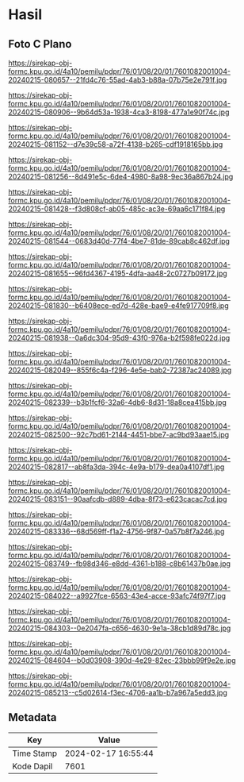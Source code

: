 # Hasil

## Foto C Plano

https://sirekap-obj-formc.kpu.go.id/4a10/pemilu/pdpr/76/01/08/20/01/7601082001004-20240215-080657--21fd4c76-55ad-4ab3-b88a-07b75e2e791f.jpg

https://sirekap-obj-formc.kpu.go.id/4a10/pemilu/pdpr/76/01/08/20/01/7601082001004-20240215-080906--9b64d53a-1938-4ca3-8198-477a1e90f74c.jpg

https://sirekap-obj-formc.kpu.go.id/4a10/pemilu/pdpr/76/01/08/20/01/7601082001004-20240215-081152--d7e39c58-a72f-4138-b265-cdf1918165bb.jpg

https://sirekap-obj-formc.kpu.go.id/4a10/pemilu/pdpr/76/01/08/20/01/7601082001004-20240215-081256--8d491e5c-6de4-4980-8a98-9ec36a867b24.jpg

https://sirekap-obj-formc.kpu.go.id/4a10/pemilu/pdpr/76/01/08/20/01/7601082001004-20240215-081428--f3d808cf-ab05-485c-ac3e-69aa6c171f84.jpg

https://sirekap-obj-formc.kpu.go.id/4a10/pemilu/pdpr/76/01/08/20/01/7601082001004-20240215-081544--0683d40d-77f4-4be7-81de-89cab8c462df.jpg

https://sirekap-obj-formc.kpu.go.id/4a10/pemilu/pdpr/76/01/08/20/01/7601082001004-20240215-081655--96fd4367-4195-4dfa-aa48-2c0727b09172.jpg

https://sirekap-obj-formc.kpu.go.id/4a10/pemilu/pdpr/76/01/08/20/01/7601082001004-20240215-081830--b6408ece-ed7d-428e-bae9-e4fe917709f8.jpg

https://sirekap-obj-formc.kpu.go.id/4a10/pemilu/pdpr/76/01/08/20/01/7601082001004-20240215-081938--0a6dc304-95d9-43f0-976a-b2f598fe022d.jpg

https://sirekap-obj-formc.kpu.go.id/4a10/pemilu/pdpr/76/01/08/20/01/7601082001004-20240215-082049--855f6c4a-f296-4e5e-bab2-72387ac24089.jpg

https://sirekap-obj-formc.kpu.go.id/4a10/pemilu/pdpr/76/01/08/20/01/7601082001004-20240215-082339--b3b1fcf6-32a6-4db6-8d31-18a8cea415bb.jpg

https://sirekap-obj-formc.kpu.go.id/4a10/pemilu/pdpr/76/01/08/20/01/7601082001004-20240215-082500--92c7bd61-2144-4451-bbe7-ac9bd93aae15.jpg

https://sirekap-obj-formc.kpu.go.id/4a10/pemilu/pdpr/76/01/08/20/01/7601082001004-20240215-082817--ab8fa3da-394c-4e9a-b179-dea0a4107df1.jpg

https://sirekap-obj-formc.kpu.go.id/4a10/pemilu/pdpr/76/01/08/20/01/7601082001004-20240215-083151--90aafcdb-d889-4dba-8f73-e623cacac7cd.jpg

https://sirekap-obj-formc.kpu.go.id/4a10/pemilu/pdpr/76/01/08/20/01/7601082001004-20240215-083336--68d569ff-f1a2-4756-9f87-0a57b8f7a246.jpg

https://sirekap-obj-formc.kpu.go.id/4a10/pemilu/pdpr/76/01/08/20/01/7601082001004-20240215-083749--fb98d346-e8dd-4361-b188-c8b61437b0ae.jpg

https://sirekap-obj-formc.kpu.go.id/4a10/pemilu/pdpr/76/01/08/20/01/7601082001004-20240215-084022--a9927fce-6563-43e4-acce-93afc74f97f7.jpg

https://sirekap-obj-formc.kpu.go.id/4a10/pemilu/pdpr/76/01/08/20/01/7601082001004-20240215-084303--0e2047fa-c656-4630-9e1a-38cb1d89d78c.jpg

https://sirekap-obj-formc.kpu.go.id/4a10/pemilu/pdpr/76/01/08/20/01/7601082001004-20240215-084604--b0d03908-390d-4e29-82ec-23bbb99f9e2e.jpg

https://sirekap-obj-formc.kpu.go.id/4a10/pemilu/pdpr/76/01/08/20/01/7601082001004-20240215-085213--c5d02614-f3ec-4706-aa1b-b7a967a5edd3.jpg


## Metadata

| Key        | Value               |
| ---------- | ------------------- |
| Time Stamp | 2024-02-17 16:55:44 |
| Kode Dapil | 7601                |



